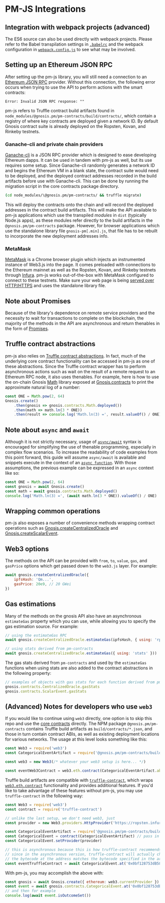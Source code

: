 # PM-JS Integrations

## Integration with webpack projects (advanced)

The ES6 source can also be used directly with webpack projects. Please refer to the Babel transpilation settings in [`.babelrc`](https://github.com/gnosis/pm-js/blob/master/.babelrc) and the webpack configuration in [`webpack.config.js`](https://github.com/gnosis/pm-js/blob/master/webpack.config.js) to see what may be involved.

## Setting up an Ethereum JSON RPC

After setting up the pm-js library, you will still need a connection to an [Ethereum JSON RPC](https://github.com/ethereum/wiki/wiki/JSON-RPC) provider. Without this connection, the following error occurs when trying to use the API to perform actions with the smart contracts:

```
Error: Invalid JSON RPC response: ""
```

pm-js refers to Truffle contract build artifacts found in `node_modules/@gnosis.pm/pm-contracts/build/contracts/`, which contain a registry of where key contracts are deployed given a network ID. By default Gnosis contract suite is already deployed on the Ropsten, Kovan, and Rinkeby testnets.

### Ganache-cli and private chain providers

[Ganache-cli](https://github.com/trufflesuite/ganache-cli) is a JSON RPC provider which is designed to ease developing Ethereum dapps. It can be used in tandem with pm-js as well, but its use requires some setup. Since Ganache-cli randomly generates a network ID and begins the Ethereum VM in a blank state, the contract suite would need to be deployed, and the deployed contract addresses recorded in the build artifacts before use with Ganache-cli. This can be done by running the migration script in the core contracts package directory.

```sh
(cd node_modules/\@gnosis.pm/pm-contracts/ && truffle migrate)
```

This will deploy the contracts onto the chain and will record the deployed addresses in the contract build artifacts. This will make the API available to pm-js applications which use the transpiled *modules* in `dist` (typically Node.js apps), as these modules refer directly to the build artifacts in the `@gnosis.pm/pm-contracts` package. However, for browser applications which use the standalone library file `gnosis-pm[.min].js`, that file has to be rebuilt to incorporate the new deployment addresses info.

### MetaMask

[MetaMask](https://metamask.io/) is a Chrome browser plugin which injects an instrumented instance of Web3.js into the page. It comes preloaded with connections to the Ethereum mainnet as well as the Ropsten, Kovan, and Rinkeby testnets through [Infura](https://infura.io/). pm-js works out-of-the-box with MetaMask configured to connect to these testnets. Make sure your web page is being [served over HTTP/HTTPS](https://github.com/MetaMask/faq/blob/master/DEVELOPERS.md) and uses the standalone library file.


## Note about Promises

Because of the library's dependence on remote service providers and the necessity to wait for transactions to complete on the blockchain, the majority of the methods in the API are asynchronous and return thenables in the form of [Promises](https://developer.mozilla.org/en-US/docs/Web/JavaScript/Guide/Using_promises).

## Truffle contract abstractions

pm-js also relies on [Truffle contract abstractions](https://github.com/trufflesuite/truffle-contract). In fact, much of the underlying core contract functionality can be accessed in pm-js as one of these abstractions. Since the Truffle contract wrapper has to perform asynchronous actions such as wait on the result of a remote request to an Ethereum RPC node, it also uses thenables. For example, here is how to use the on-chain Gnosis [Math](https://gnosis-pm-contracts.readthedocs.io/en/latest/Math.html) library exposed at [Gnosis.contracts](api-reference.html#Gnosis.contracts) to print the approximate natural log of a number:

```javascript
const ONE = Math.pow(2, 64)
Gnosis.create()
    .then(gnosis => gnosis.contracts.Math.deployed())
    .then(math => math.ln(3 * ONE))
    .then(result => console.log('Math.ln(3) =', result.valueOf() / ONE))
```

## Note about `async` and `await`

Although it is not strictly necessary, usage of [`async/await`](https://developer.mozilla.org/en-US/docs/Web/JavaScript/Reference/Statements/async_function) syntax is encouraged for simplifying the use of thenable programming, especially in complex flow scenarios. To increase the readability of code examples from this point forward, this guide will assume `async/await` is available and snippets execute in the context of an [`async function`](https://developer.mozilla.org/en-US/docs/Web/JavaScript/Reference/Statements/async_function). With those assumptions, the previous example can be expressed in an `async` context like so:

```javascript
const ONE = Math.pow(2, 64)
const gnosis = await Gnosis.create()
const math = await gnosis.contracts.Math.deployed()
console.log('Math.ln(3) =', (await math.ln(3 * ONE)).valueOf() / ONE)
```

## Wrapping common operations

pm-js also exposes a number of convenience methods wrapping contract operations such as [Gnosis.createCentralizedOracle](api-reference.html#createCentralizedOracle) and [Gnosis.createScalarEvent](api-reference.html#createScalarEvent).

## Web3 options

The methods on the API can be provided with `from`, `to`, `value`, `gas`, and `gasPrice` options which get passed down to the `web3.js` layer. For example:

```javascript
await gnosis.createCentralizedOracle({
    ipfsHash: 'Qm...',
    gasPrice: 20e9, // 20 GWei
})
```

## Gas estimations

Many of the methods on the gnosis API also have an asynchronous `estimateGas` property which you can use, while allowing you to specify the gas estimation source. For example:

```javascript
// using the estimateGas RPC
await gnosis.createCentralizedOracle.estimateGas(ipfsHash, { using: 'rpc' }))

// using stats derived from pm-contracts
await gnosis.createCentralizedOracle.estimateGas({ using: 'stats' }))
```

The gas stats derived from `pm-contracts` and used by the `estimateGas` functions when using stats are also added to the contract abstractions in the following property:

```javascript
// examples of objects with gas stats for each function derived from pm-contracts test suite
gnosis.contracts.CentralizedOracle.gasStats
gnosis.contracts.ScalarEvent.gasStats
```

## (Advanced) Notes for developers who use `web3`

If you would like to continue using `web3` directly, one option is to skip this repo and use the [core contracts](https://github.com/gnosis/pm-contracts) directly. The NPM package `@gnosis.pm/pm-contracts` contains Truffle build artifacts as `build/contracts/*.json`, and those in turn contain contract ABIs, as well as existing deployment locations for various networks. The usage at this level looks something like this:

```javascript
const Web3 = require('web3')
const CategoricalEventArtifact = require('@gnosis.pm/pm-contracts/build/contracts/CategoricalEvent.json')

const web3 = new Web3(/* whatever your web3 setup is here... */)

const eventWeb3Contract = web3.eth.contract(CategoricalEventArtifact.abi, '0x0bf128753dB586f742eaAda502301ea86a7561e6')
```

Truffle build artifacts are compatible with [`truffle-contract`](https://github.com/trufflesuite/truffle-contract), which wraps [`web3.eth.contract`](https://github.com/ethereum/wiki/wiki/JavaScript-API#web3ethcontract) functionality and provides additional features. If you'd like to take advantage of these features without pm-js, you may use `truffle-contract` in the following way:

```javascript
const Web3 = require('web3')
const contract = require('truffle-contract')

// unlike the last setup, we don't need web3, just 
const provider = new Web3.providers.HttpProvider('https://ropsten.infura.io') // or whatever provider you'd like

const CategoricalEventArtifact = require('@gnosis.pm/pm-contracts/build/contracts/CategoricalEvent.json')
const CategoricalEvent = contract(CategoricalEventArtifact) // pass in the artifact directly here instead
const CategoricalEvent.setProvider(provider)

// this is asynchronous because this is how truffle-contract recommends you use .at
// since in the asynchronous version, truffle-contract will actually check to make sure that
// the bytecode at the address matches the bytecode specified in the artifact
const eventTruffleContract = await CategoricalEvent.at('0x0bf128753dB586f742eaAda502301ea86a7561e6')
```

With pm-js, you may accomplish the above with:

```javascript
const gnosis = await Gnosis.create({ ethereum: web3.currentProvider })
const event = await gnosis.contracts.CategoricalEvent.at('0x0bf128753dB586f742eaAda502301ea86a7561e6')
// and then for example
console.log(await event.isOutcomeSet())
```